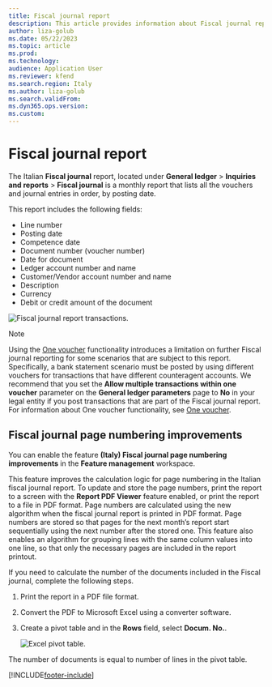 ```yaml
---
title: Fiscal journal report
description: This article provides information about Fiscal journal report in Italy.
author: liza-golub
ms.date: 05/22/2023
ms.topic: article
ms.prod: 
ms.technology: 
audience: Application User
ms.reviewer: kfend
ms.search.region: Italy
ms.author: liza-golub
ms.search.validFrom: 
ms.dyn365.ops.version: 
ms.custom: 
---
```


# Fiscal journal report

The Italian **Fiscal journal** report, located under **General ledger** > **Inquiries and reports** > **Fiscal journal** is a monthly report that lists all the vouchers and journal entries in order, by posting date.

This report includes the following fields:

-   Line number
-   Posting date
-   Competence date
-   Document number (voucher number)
-   Date for document
-   Ledger account number and name
-   Customer/Vendor account number and name
-   Description
-   Currency
-   Debit or credit amount of the document

![Fiscal journal report transactions.](media/ITA-Competence-date-for-transactions-1-fiscal-journal.png)

> [!NOTE]
> Using the [One voucher](../general-ledger/one-voucher.md) functionality introduces a limitation on further Fiscal journal reporting for some scenarios that are subject to this report. Specifically, a bank statement scenario must be posted by using different vouchers for transactions that have different counteragent accounts. We recommend that you set the **Allow multiple transactions within one voucher** parameter on the **General ledger parameters** page to **No** in your legal entity if you post transactions that are part of the Fiscal journal report. For information about One voucher functionality, see [One voucher](../general-ledger/one-voucher.md).

## Fiscal journal page numbering improvements

You can enable the feature **(Italy) Fiscal journal page numbering improvements** in the **Feature management** workspace.

This feature improves the calculation logic for page numbering in the Italian fiscal journal report. To update and store the page numbers, print the report to a screen with the **Report PDF Viewer** feature enabled, or print the report to a file in PDF format. Page numbers are calculated using the new algorithm when the fiscal journal report is printed in PDF format. Page numbers are stored so that pages for the next month’s report start sequentially using the next number after the stored one. This feature also enables an algorithm for grouping lines with the same column values into one line, so that only the necessary pages are included in the report printout.

If you need to calculate the number of the documents included in the Fiscal journal, complete the following steps.

1.	Print the report in a PDF file format.
2.	Convert the PDF to Microsoft Excel using a converter software.
3.	Create a pivot table and in the **Rows** field, select **Docum. No.**.

    ![Excel pivot table.](media/ExcelPivotTable.png)

The number of documents is equal to number of lines in the pivot table.

[!INCLUDE[footer-include](../../includes/footer-banner.md)]

